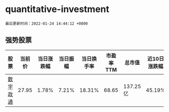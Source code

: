 # quantitative-investment

`最后更新时间：2022-01-24 14:44:12 +0800`

## 强势股票

|股票|当前价|当日涨跌幅|当日振幅|当日换手率|市盈率TTM|总市值|近10日涨跌幅|
|----|----|----|----|----|----|----|----|
|[数字政通](https://xueqiu.com/S/SZ300075)|27.95|1.78%|7.21%|18.31%|68.65|137.25亿|45.19%|

